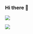 ### Hi there 👋
[![](https://github-readme-stats.vercel.app/api?username=lliioollcn&count_private=true&show_icons=true)](https://github-readme-stats.vercel.app/api?username=lliioollcn&count_private=true&show_icons=true)

[![](https://github-readme-stats.vercel.app/api/top-langs/?username=lliioollcn&langs_count=100)](https://github-readme-stats.vercel.app/api/top-langs/?username=lliioollcn&langs_count=100)
